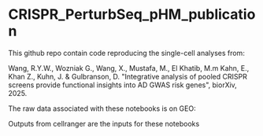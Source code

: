 # CRISPR_PerturbSeq_pHM_publication
This github repo contain code reproducing the single-cell analyses from:


Wang, R.Y.W., Wozniak G., Wang, X., Mustafa, M., El Khatib, M.m Kahn, E., Khan Z., Kuhn, J. & Gulbranson, D. "Integrative analysis of pooled CRISPR screens provide functional insights into AD GWAS risk genes", biorXiv, 2025.


The raw data associated with these notebooks is on GEO: 


Outputs from cellranger are the inputs for these notebooks
